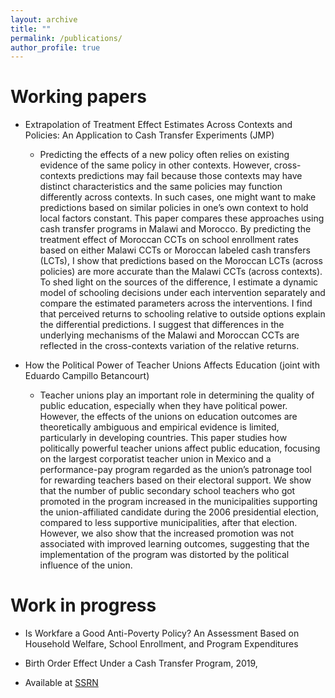 ```yaml
---
layout: archive
title: ""
permalink: /publications/
author_profile: true
---
```


Working papers
======
* Extrapolation of Treatment Effect Estimates Across Contexts and Policies: An Application to Cash Transfer Experiments (JMP)
  * Predicting the effects of a new policy often relies on existing evidence of the same policy in other contexts. However, cross-contexts predictions may fail because those contexts may have distinct characteristics and the same policies may function differently across contexts. In such cases, one might want to make predictions based on similar policies in one’s own context to hold local factors constant. This paper compares these approaches using cash transfer programs in Malawi and Morocco. By predicting the treatment effect of Moroccan CCTs on school enrollment rates based on either Malawi CCTs or Moroccan labeled cash transfers (LCTs), I show that predictions based on the Moroccan LCTs (across policies) are more accurate than the Malawi CCTs (across contexts). To shed light on the sources of the difference, I estimate a dynamic model of schooling decisions under each intervention separately and compare the estimated parameters across the interventions. I find that perceived returns to schooling relative to outside options explain the differential predictions. I suggest that differences in the underlying mechanisms of the Malawi and Moroccan CCTs are reflected in the cross-contexts variation of the relative returns.

* How the Political Power of Teacher Unions Affects Education (joint with Eduardo Campillo Betancourt)
  * Teacher unions play an important role in determining the quality of public education, especially when they have political power. However, the effects of the unions on education outcomes are theoretically ambiguous and empirical evidence is limited, particularly in developing countries. This paper studies how politically powerful teacher unions affect public education, focusing on the largest corporatist teacher union in Mexico and a performance-pay program regarded as the union’s patronage tool for rewarding teachers based on their electoral support. We show that the number of public secondary school teachers who got promoted in the program increased in the municipalities supporting the union-affiliated candidate during the 2006 presidential election, compared to less supportive municipalities, after that election. However, we also show that the increased promotion was not associated with improved learning outcomes, suggesting that the implementation of the program was distorted by the political influence of the union.


Work in progress
======
* Is Workfare a Good Anti-Poverty Policy? An Assessment Based on Household Welfare, School Enrollment, and
Program Expenditures

* Birth Order Effect Under a Cash Transfer Program, 2019, 
 * Available at [SSRN](https://papers.ssrn.com/sol3/papers.cfm?abstract_id=3010113)
